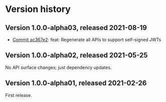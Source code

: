 # Version history

## Version 1.0.0-alpha03, released 2021-08-19

- [Commit ac367e2](https://github.com/googleapis/google-cloud-dotnet/commit/ac367e2): feat: Regenerate all APIs to support self-signed JWTs

## Version 1.0.0-alpha02, released 2021-05-25

No API surface changes; just dependency updates.

## Version 1.0.0-alpha01, released 2021-02-26

First release.


